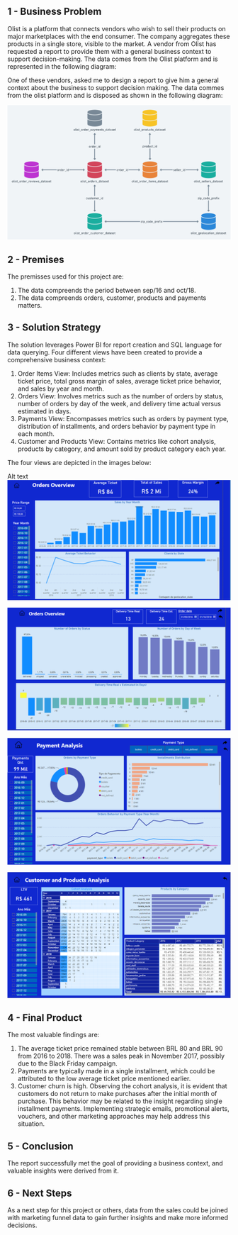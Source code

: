 ## 1 - Business Problem

 
Olist is a platform that connects vendors who wish to sell their products on major marketplaces with the end consumer. The company aggregates these products in a single store, visible to the market. A vendor from Olist has requested a report to provide them with a general business context to support decision-making. The data comes from the Olist platform and is represented in the following diagram:

One of these vendors, asked me to design a report to give him a general context about the business to support decision making. The data commes from the olist platform and is disposed as shown in the following diagram:

![Alt text](image.png)


## 2 - Premises

The premisses used for this project are:

1. The data compreends the period between sep/16 and oct/18. 
2. The data compreends orders, customer, products and payments matters.


## 3 - Solution Strategy

The solution leverages Power BI for report creation and SQL language for data querying. Four different views have been created to provide a comprehensive business context:

1. Order Items View: Includes metrics such as clients by state, average ticket price, total gross margin of sales, average ticket price behavior, and sales by year and month.
2. Orders View: Involves metrics such as the number of orders by status, number of orders by day of the week, and delivery time actual versus estimated in days.
3. Payments View: Encompasses metrics such as orders by payment type, distribution of installments, and orders behavior by payment type in each month.
4. Customer and Products View: Contains metrics like cohort analysis, products by category, and amount sold by product category each year.

The four views are depicted in the images below:

Alt text
![Alt text](image-1.png)

![Alt text](image-2.png)

![Alt text](image-3.png)

![Alt text](image-4.png)


## 4 - Final Product

The most valuable findings are:

1. The average ticket price remained stable between BRL 80 and BRL 90 from 2016 to 2018. There was a sales peak in November 2017, possibly due to the Black Friday campaign.
2. Payments are typically made in a single installment, which could be attributed to the low average ticket price mentioned earlier. 
3. Customer churn is high. Observing the cohort analysis, it is evident that customers do not return to make purchases after the initial month of purchase. This behavior may be related to the insight regarding single installment payments. Implementing strategic emails, promotional alerts, vouchers, and other marketing approaches may help address this situation.

## 5 - Conclusion

The report successfully met the goal of providing a business context, and valuable insights were derived from it.

## 6 - Next Steps

As a next step for this project or others, data from the sales could be joined with marketing funnel data to gain further insights and make more informed decisions.